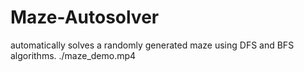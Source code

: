 # Maze-Autosolver
automatically solves a randomly generated maze using DFS and BFS algorithms.
./maze_demo.mp4
